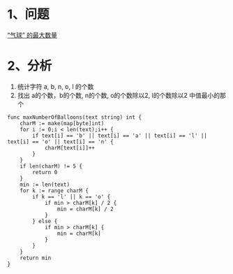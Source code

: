 # 1、问题
[“气球” 的最大数量](https://leetcode-cn.com/problems/maximum-number-of-balloons/)
# 2、分析
1. 统计字符 a, b, n, o, l 的个数
2. 找出 a的个数，b的个数, n的个数, o的个数除以2, l的个数除以2 中值最小的那个

```golang
func maxNumberOfBalloons(text string) int {
    charM := make(map[byte]int)
    for i := 0;i < len(text);i++ {
        if text[i] == 'b' || text[i] == 'a' || text[i] == 'l' || text[i] == 'o' || text[i] == 'n' {
            charM[text[i]]++
        }
    }
    if len(charM) != 5 {
        return 0
    }
    min := len(text)
    for k := range charM {
        if k == 'l' || k == 'o' {
            if min > charM[k] / 2 {
                min = charM[k] / 2
            }
        } else {
            if min > charM[k] {
                min = charM[k]
            }
        }
    }
    return min
}
```
